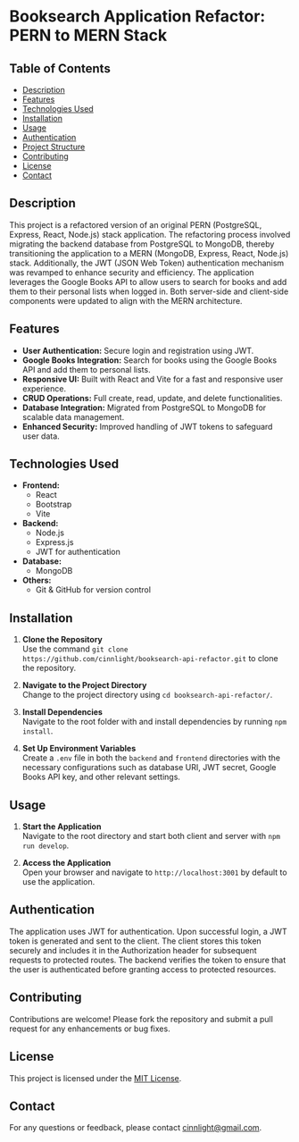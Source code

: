 # Booksearch Application Refactor: PERN to MERN Stack

## Table of Contents
- [Description](#description)
- [Features](#features)
- [Technologies Used](#technologies-used)
- [Installation](#installation)
- [Usage](#usage)
- [Authentication](#authentication)
- [Project Structure](#project-structure)
- [Contributing](#contributing)
- [License](#license)
- [Contact](#contact)

## Description

This project is a refactored version of an original PERN (PostgreSQL, Express, React, Node.js) stack application. The refactoring process involved migrating the backend database from PostgreSQL to MongoDB, thereby transitioning the application to a MERN (MongoDB, Express, React, Node.js) stack. Additionally, the JWT (JSON Web Token) authentication mechanism was revamped to enhance security and efficiency. The application leverages the Google Books API to allow users to search for books and add them to their personal lists when logged in. Both server-side and client-side components were updated to align with the MERN architecture.

## Features

- **User Authentication:** Secure login and registration using JWT.
- **Google Books Integration:** Search for books using the Google Books API and add them to personal lists.
- **Responsive UI:** Built with React and Vite for a fast and responsive user experience.
- **CRUD Operations:** Full create, read, update, and delete functionalities.
- **Database Integration:** Migrated from PostgreSQL to MongoDB for scalable data management.
- **Enhanced Security:** Improved handling of JWT tokens to safeguard user data.

## Technologies Used

- **Frontend:**
  - React
  - Bootstrap
  - Vite
- **Backend:**
  - Node.js
  - Express.js
  - JWT for authentication
- **Database:**
  - MongoDB
- **Others:**
  - Git & GitHub for version control

## Installation

1. **Clone the Repository**  
   Use the command `git clone https://github.com/cinnlight/booksearch-api-refactor.git` to clone the repository.

2. **Navigate to the Project Directory**  
   Change to the project directory using `cd booksearch-api-refactor/`.

3. **Install Dependencies**  
   Navigate to the root folder with and install dependencies by running `npm install`.

4. **Set Up Environment Variables**  
   Create a `.env` file in both the `backend` and `frontend` directories with the necessary configurations such as database URI, JWT secret, Google Books API key, and other relevant settings.

## Usage

1. **Start the Application**  
   Navigate to the root directory and start both client and server with `npm run develop`.

2. **Access the Application**  
   Open your browser and navigate to `http://localhost:3001` by default to use the application.

## Authentication

The application uses JWT for authentication. Upon successful login, a JWT token is generated and sent to the client. The client stores this token securely and includes it in the Authorization header for subsequent requests to protected routes. The backend verifies the token to ensure that the user is authenticated before granting access to protected resources.

## Contributing

Contributions are welcome! Please fork the repository and submit a pull request for any enhancements or bug fixes.

## License

This project is licensed under the [MIT License](LICENSE).

## Contact

For any questions or feedback, please contact [cinnlight@gmail.com](mailto:cinnlight@gmail.com).
